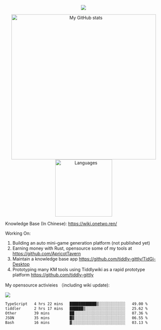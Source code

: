 <a href="https://github.com/linonetwo">
    <p align="center">
        <img src="https://github-profile-trophy.vercel.app/?username=linonetwo&column=7&theme=onedark"/>
    </p>
</a>
<a align="center" href="https://github.com/linonetwo">
  <p align="center">
    <img src="https://github-readme-stats.vercel.app/api?username=linonetwo&show_icons=true&count_private=true" alt="My GitHub stats" width="465"/>
    <img src="https://github-readme-stats.vercel.app/api/top-langs/?username=linonetwo&layout=compact&langs_count=10" alt="Languages" height="183">
  </p>
</a>

Knowledge Base (In Chinese): https://wiki.onetwo.ren/

Working On: 

1. Building an auto mini-game generation platform (not published yet)
1. Earning money with Rust, opensource some of my tools at https://github.com/ApricotTavern
1. Maintain a knowledge base app https://github.com/tiddly-gittly/TidGi-Desktop
1. Prototyping many KM tools using Tiddlywiki as a rapid prototype platform https://github.com/tiddly-gittly

My opensource activieies （including wiki update):

![](https://visitor-badge.glitch.me/badge?page_id=linonetwo.linonetwo)

<!--START_SECTION:waka-->

```txt
TypeScript   4 hrs 22 mins   ████████████▒░░░░░░░░░░░░   49.00 %
tiddler      2 hrs 17 mins   ██████▒░░░░░░░░░░░░░░░░░░   25.62 %
Other        39 mins         ██░░░░░░░░░░░░░░░░░░░░░░░   07.36 %
JSON         35 mins         █▓░░░░░░░░░░░░░░░░░░░░░░░   06.55 %
Bash         16 mins         ▓░░░░░░░░░░░░░░░░░░░░░░░░   03.13 %
```

<!--END_SECTION:waka-->
